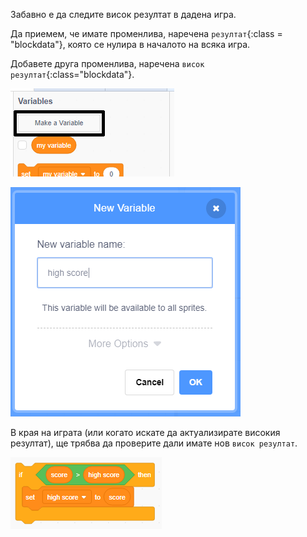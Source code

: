 Забавно е да следите висок резултат в дадена игра.

Да приемем, че имате променлива, наречена `резултат`{:class = "blockdata"}, която се нулира в началото на всяка игра.

Добавете друга променлива, наречена `висок резултат`{:class="blockdata"}.

![кликнете върху направи променлива](images/make-variable-annotated.png)

![въведете име висок рейтинг](images/make-high-score-variable.png)

В края на играта (или когато искате да актуализирате високия резултат), ще трябва да проверите дали имате нов `висок резултат`.

![снимка на екрана](images/check-for-high-score.png)